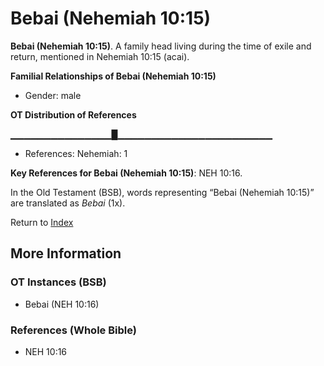 # Bebai (Nehemiah 10:15)
**Bebai (Nehemiah 10:15)**. 
A family head living during the time of exile and return, mentioned in Nehemiah 10:15 (acai). 




**Familial Relationships of Bebai (Nehemiah 10:15)**


* Gender: male


**OT Distribution of References**

▁▁▁▁▁▁▁▁▁▁▁▁▁▁▁█▁▁▁▁▁▁▁▁▁▁▁▁▁▁▁▁▁▁▁▁▁▁▁
* References: Nehemiah: 1



**Key References for Bebai (Nehemiah 10:15)**: 
NEH 10:16. 


In the Old Testament (BSB), words representing “Bebai (Nehemiah 10:15)” are translated as 
*Bebai* (1x). 




Return to [Index](00-Index.md)

## More Information

### OT Instances (BSB)

* Bebai (NEH 10:16)



### References (Whole Bible)

* NEH 10:16



